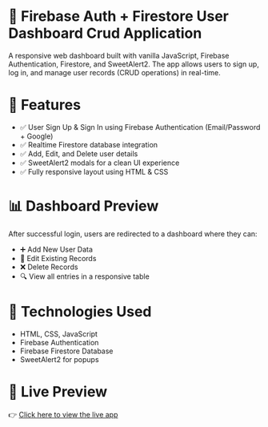 # 🔐 Firebase Auth + Firestore User Dashboard Crud Application 

A responsive web dashboard built with vanilla JavaScript, Firebase Authentication, Firestore, and SweetAlert2. The app allows users to sign up, log in, and manage user records (CRUD operations) in real-time.

# 🚀 Features

- ✅ User Sign Up & Sign In using Firebase Authentication (Email/Password + Google)
- ✅ Realtime Firestore database integration
- ✅ Add, Edit, and Delete user details
- ✅ SweetAlert2 modals for a clean UI experience
- ✅ Fully responsive layout using HTML & CSS

# 📊 Dashboard Preview
After successful login, users are redirected to a dashboard where they can:

- ➕ Add New User Data
- 📝 Edit Existing Records
- ❌ Delete Records
- 🔍 View all entries in a responsive table

# 🔧 Technologies Used

- HTML, CSS, JavaScript
- Firebase Authentication
- Firebase Firestore Database
- SweetAlert2 for popups

# 🔴 Live Preview

👉 [Click here to view the live app](https://crudapp-with-firebase.netlify.app/)


